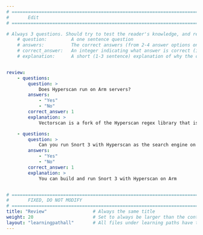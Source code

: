 ```yaml
---
# ================================================================================
#       Edit
# ================================================================================

# Always 3 questions. Should try to test the reader's knowledge, and reinforce the key points you want them to remember.
    # question:         A one sentence question
    # answers:          The correct answers (from 2-4 answer options only). Should be surrounded by quotes.
    # correct_answer:   An integer indicating what answer is correct (index starts from 0)
    # explanation:      A short (1-3 sentence) explanation of why the correct answer is correct. Can add additional context if desired


review:
    - questions:
        question: >
            Does Hyperscan run on Arm servers?
        answers:
            - "Yes"
            - "No"
        correct_answer: 1                    
        explanation: >
            Vectorscan is a fork of the Hyperscan regex library that is fully supported on the Arm architecture

    - questions:
        question: >
            Can you run Snort 3 with Hyperscan as the search engine on an Arm machine?
        answers:
            - "Yes"
            - "No"
        correct_answer: 1                     
        explanation: >
            You can build and run Snort 3 with Hyperscan on Arm


# ================================================================================
#       FIXED, DO NOT MODIFY
# ================================================================================
title: "Review"                 # Always the same title
weight: 20                      # Set to always be larger than the content in this path
layout: "learningpathall"       # All files under learning paths have this same wrapper
---
```

